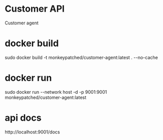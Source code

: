# Customer API
Customer agent

# docker build 
sudo docker build -t monkeypatched/customer-agent:latest . --no-cache

# docker run
sudo docker run  --network host -d -p 9001:9001 monkeypatched/customer-agent:latest

# api docs
http://localhost:9001/docs


